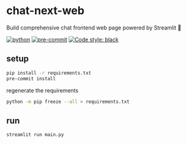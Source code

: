 # chat-next-web

Build comprehensive chat frontend web page powered by Streamlit 🚀

[![python](https://img.shields.io/badge/Python-3.11-3776AB.svg?style=flat&logo=python&logoColor=white)](https://www.python.org)
[![pre-commit](https://img.shields.io/badge/pre--commit-enabled-brightgreen?logo=pre-commit&logoColor=white)](https://github.com/pre-commit/pre-commit)
[![Code style: black](https://img.shields.io/badge/code%20style-black-000000.svg)](https://github.com/psf/black)

## setup

```bash
pip install -r requirements.txt
pre-commit install
```

regenerate the requirements

```bash
python -m pip freeze --all > requirements.txt
```

## run

```bash
streamlit run main.py
```
